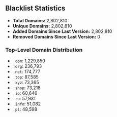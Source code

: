 ## Blacklist Statistics

- **Total Domains:** 2,802,810
- **Unique Domains:** 2,802,810
- **Added Domains Since Last Version:** 2,802,810
- **Removed Domains Since Last Version:** 0

### Top-Level Domain Distribution

-  `.com`: 1,229,850
-  `.org`: 236,793
-  `.net`: 174,777
-  `.top`: 87,585
-  `.xyz`: 73,365
-  `.shop`: 73,218
-  `.io`: 60,646
-  `.ru`: 57,931
-  `.info`: 51,082
-  `.pl`: 48,598
